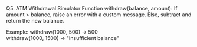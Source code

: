 Q5. ATM Withdrawal Simulator
Function withdraw(balance, amount):
If amount > balance, raise an error with a custom message.
Else, subtract and return the new balance.

Example:
withdraw(1000, 500) → 500  
withdraw(1000, 1500) → "Insufficient balance"
